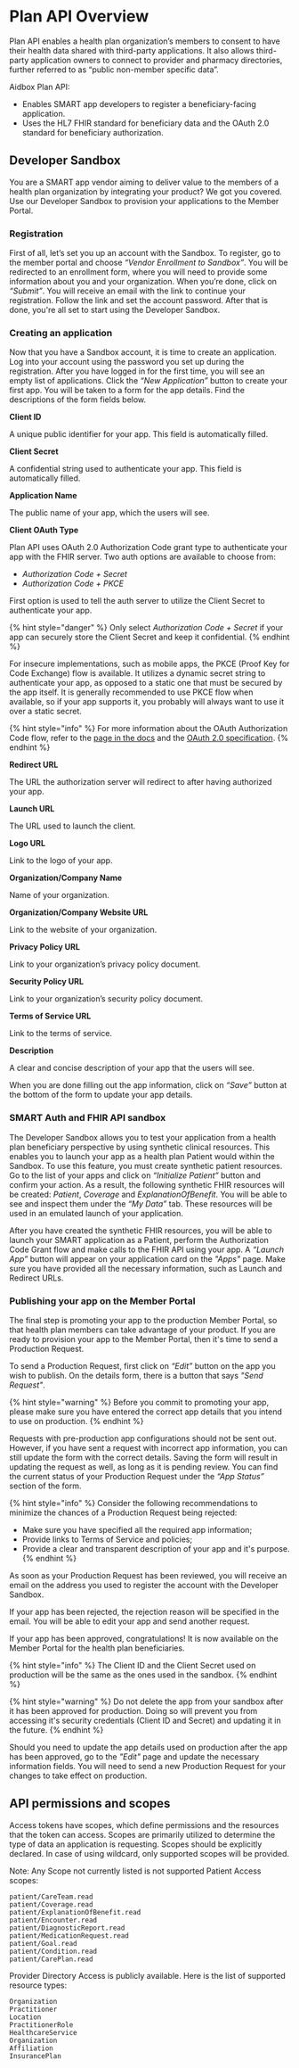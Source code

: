 # Plan API Overview

Plan API enables a health plan organization’s members to consent to have their health data shared with third-party applications. It also allows third-party application owners to connect to provider and pharmacy directories, further referred to as “public non-member specific data”.

Aidbox Plan API:

* Enables SMART app developers to register a beneficiary-facing application.
* Uses the HL7 FHIR standard for beneficiary data and the OAuth 2.0 standard for beneficiary authorization.

## Developer Sandbox

You are a SMART app vendor aiming to deliver value to the members of a health plan organization by integrating your product? We got you covered. Use our Developer Sandbox to provision your applications to the Member Portal.

### Registration

First of all, let’s set you up an account with the Sandbox. To register, go to the member portal and choose _“Vendor Enrollment to Sandbox”_. You will be redirected to an enrollment form, where you will need to provide some information about you and your organization. When you’re done, click on _“Submit”_. You will receive an email with the link to continue your registration. Follow the link and set the account password. After that is done, you're all set to start using the Developer Sandbox.

### Creating an application

Now that you have a Sandbox account, it is time to create an application. Log into your account using the password you set up during the registration. After you have logged in for the first time, you will see an empty list of applications. Click the _“New Application”_ button to create your first app. You will be taken to a form for the app details. Find the descriptions of the form fields below.

**Client ID**

A unique public identifier for your app. This field is automatically filled.

**Client Secret**

A confidential string used to authenticate your app. This field is automatically filled.

**Application Name**

The public name of your app, which the users will see.

**Client OAuth Type**

Plan API uses OAuth 2.0 Authorization Code grant type to authenticate your app with the FHIR server. Two auth options are available to choose from:&#x20;

* _Authorization Code + Secret_&#x20;
* _Authorization Code + PKCE_

First option is used to tell the auth server to utilize the Client Secret to authenticate your app.&#x20;

{% hint style="danger" %}
Only select _Authorization Code + Secret_ if your app can securely store the Client Secret and keep it confidential.
{% endhint %}

For insecure implementations, such as mobile apps, the PKCE (Proof Key for Code Exchange) flow is available. It utilizes a dynamic secret string to authenticate your app, as opposed to a static one that must be secured by the app itself. It is generally recommended to use PKCE flow when available, so if your app supports it, you probably will always want to use it over a static secret.

{% hint style="info" %}
For more information about the OAuth Authorization Code flow, refer to the [page in the docs](../security-and-access-control-1/auth/authorization-code.md) and the [OAuth 2.0 specification](https://datatracker.ietf.org/doc/html/rfc6749).
{% endhint %}

**Redirect URL**

The URL the authorization server will redirect to after having authorized your app.

**Launch URL**

The URL used to launch the client.

**Logo URL**

Link to the logo of your app.

**Organization/Company Name**

Name of your organization.

**Organization/Company Website URL**

Link to the website of your organization.

**Privacy Policy URL**

Link to your organization’s privacy policy document.

**Security Policy URL**

Link to your organization’s security policy document.

**Terms of Service URL**

Link to the terms of service.

**Description**

A clear and concise description of your app that the users will see.

When you are done filling out the app information, click on _“Save”_ button at the bottom of the form to update your app details.

### SMART Auth and FHIR API sandbox

The Developer Sandbox allows you to test your application from a health plan beneficiary perspective by using synthetic clinical resources. This enables you to launch your app as a health plan Patient would within the Sandbox. To use this feature, you must create synthetic patient resources. Go to the list of your apps and click on _“Initialize Patient”_ button and confirm your action. As a result, the following synthetic FHIR resources will be created: _Patient_, _Coverage_ and _ExplanationOfBenefit_. You will be able to see and inspect them under the _“My Data”_ tab. These resources will be used in an emulated launch of your application.

After you have created the synthetic FHIR resources, you will be able to launch your SMART application as a Patient, perform the Authorization Code Grant flow and make calls to the FHIR API using your app. A _“Launch App”_ button will appear on your application card on the _"Apps"_ page. Make sure you have provided all the necessary information, such as Launch and Redirect URLs.

### Publishing your app on the Member Portal

The final step is promoting your app to the production Member Portal, so that health plan members can take advantage of your product. If you are ready to provision your app to the Member Portal, then it's time to send a Production Request.

To send a Production Request, first click on _“Edit”_ button on the app you wish to publish. On the details form, there is a button that says _"Send Request"_.

{% hint style="warning" %}
Before you commit to promoting your app, please make sure you have entered the correct app details that you intend to use on production.&#x20;
{% endhint %}

Requests with pre-production app configurations should not be sent out. However, if you have sent a request with incorrect app information, you can still update the form with the correct details. Saving the form will result in updating the request as well, as long as it is pending review. You can find the current status of your Production Request under the _“App Status”_ section of the form.

{% hint style="info" %}
Consider the following recommendations to minimize the chances of a Production Request being rejected:

* Make sure you have specified all the required app information;
* Provide links to Terms of Service and policies;
* Provide a clear and transparent description of your app and it's purpose.
{% endhint %}

As soon as your Production Request has been reviewed, you will receive an email on the address you used to register the account with the Developer Sandbox.

If your app has been rejected, the rejection reason will be specified in the email. You will be able to edit your app and send another request.

If your app has been approved, congratulations! It is now available on the Member Portal for the health plan beneficiaries.&#x20;

{% hint style="info" %}
The Client ID and the Client Secret used on production will be the same as the ones used in the sandbox.
{% endhint %}

{% hint style="warning" %}
Do not delete the app from your sandbox after it has been approved for production. Doing so will prevent you from accessing it's security credentials (Client ID and Secret) and updating it in the future.
{% endhint %}

Should you need to update the app details used on production after the app has been approved, go to the _"Edit"_ page and update the necessary information fields. You will need to send a new Production Request for your changes to take effect on production.

## API permissions and scopes

Access tokens have scopes, which define permissions and the resources that the token can access. Scopes are primarily utilized to determine the type of data an application is requesting. Scopes should be explicitly declared. In case of using wildcard, only supported scopes will be provided.

Note: Any Scope not currently listed is not supported Patient Access scopes:

```
patient/CareTeam.read
patient/Coverage.read
patient/ExplanationOfBenefit.read
patient/Encounter.read
patient/DiagnosticReport.read
patient/MedicationRequest.read
patient/Goal.read
patient/Condition.read
patient/CarePlan.read
```

Provider Directory Access is publicly available. Here is the list of supported resource types:

```
Organization
Practitioner
Location
PractitionerRole
HealthcareService
Organization
Affiliation
InsurancePlan
```
